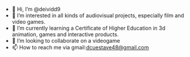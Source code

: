 - 👋 Hi, I’m @deividd9
- 👀 I’m interested in all kinds of audiovisual projects, especially film and video games.
- 🌱 I’m currently learning a Certificate of Higher Education in 3d animation, games and interactive  products.
- 💞️ I’m looking to collaborate on a videogame
- 📫 How to reach me via gmail:dcuestave48@gmail.com

<!---
deividd9/deividd9 is a ✨ special ✨ repository because its `README.md` (this file) appears on your GitHub profile.
You can click the Preview link to take a look at your changes.
--->

